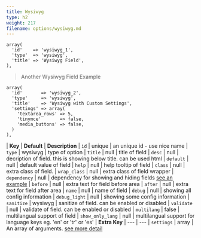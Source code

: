 ```yaml
---
title: Wysiwyg
type: h2
weight: 217
filename: options/wysiwyg.md
---
```


```php?start_inline=1
array(
  'id'    => 'wysiwyg_1',
  'type'  => 'wysiwyg',
  'title' => 'Wysiwyg Field',
),
```

> Another Wysiwyg Field Example

```php?start_inline=1
array(
  'id'       => 'wysiwyg_2',
  'type'     => 'wysiwyg',
  'title'    => 'Wysiwyg with Custom Settings',
  'settings' => array(
    'textarea_rows' => 5,
    'tinymce'       => false,
    'media_buttons' => false,
  )
),
```

| **Key**          | **Default** | **Description**
| `id`             | unique      | an unique id - use nice name
| `type`           | wysiwyg     | type of option
| `title`          | null        | title of field
| `desc`           | null        | decription of field. this is showing below title. can be used html
| `default`        | null        | default value of field
| `help`           | null        | help tooltip of field
| `class`          | null        | extra class of field.
| `wrap_class`     | null        | extra class of field wrapper
| `dependency`     | null        | dependency for showing and hiding fields [see an example](#how-to-use-dependency)
| `before`         | null        | extra text for field before area
| `after`          | null        | extra text for field after area
| `name`           | null        | name of field
| `debug`          | null        | showing all config information
| `debug_light`    | null        | showing some config information
| `sanitize`       | wysiwyg     | sanitize of field. can be enabled or disabled
| `validate`       | null        | validate of field. can be enabled or disabled
| `multilang`      | false       | multilangual support of field
| `show_only_lang` | null        | multilangual support for language keys eg. 'en' or 'tr' or 'es'
| **Extra Key**    | ---         | ---
| `settings`       | array       | An array of arguments. [see more detail](http://codex.wordpress.org/Function_Reference/wp_editor#Arguments)
